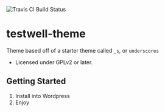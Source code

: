 ![Travis CI Build Status](https://travis-ci.org/Automattic/_s.svg?branch=master)

testwell-theme
===

Theme based off of a starter theme called `_s`, or `underscores`
* Licensed under GPLv2 or later.

Getting Started
---------------
1. Install into Wordpress
2. Enjoy
